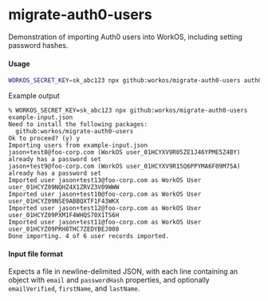 # migrate-auth0-users

Demonstration of importing Auth0 users into WorkOS, including setting password hashes.

#### Usage

```bash
WORKOS_SECRET_KEY=sk_abc123 npx github:workos/migrate-auth0-users auth0-users-file.json
```

Example output
```
% WORKOS_SECRET_KEY=sk_abc123 npx github:workos/migrate-auth0-users example-input.json
Need to install the following packages:
  github:workos/migrate-auth0-users
Ok to proceed? (y) y
Importing users from example-input.json
jason+test8@foo-corp.com (WorkOS user_01HCYXV9R05ZE1J46YPME5Z4BY) already has a password set
jason+test9@foo-corp.com (WorkOS user_01HCYXV9R15Q6PPYMA6F09M75A) already has a password set
Imported user jason+test13@foo-corp.com as WorkOS User user_01HCYZ09NQHZ4X1ZRVZ3V09WWW
Imported user jason+test10@foo-corp.com as WorkOS User user_01HCYZ09NSE9ABBQXTF1F43WKX
Imported user jason+test12@foo-corp.com as WorkOS User user_01HCYZ09PXM1F4WHQS70X1TS6H
Imported user jason+test11@foo-corp.com as WorkOS User user_01HCYZ09PRH8THC7ZEDYBEJ008
Done importing. 4 of 6 user records imported.
```

#### Input file format

Expects a file in newline-delimited JSON, with each line containing an object with `email` and `passwordHash` properties, and optionally `emailVerified`, `firstName`, and `lastName`.
